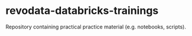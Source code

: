 # revodata-databricks-trainings
Repository containing practical practice material (e.g. notebooks, scripts).
